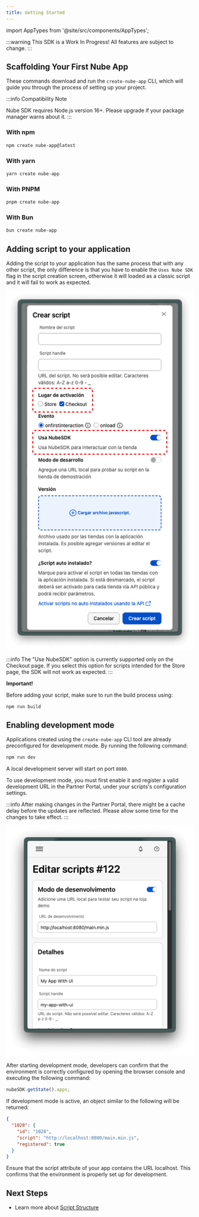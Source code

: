 ```yaml
---
title: Getting Started
---
```


import AppTypes from '@site/src/components/AppTypes';

:::warning
This SDK is a Work In Progress! All features are subject to change.
:::

## Scaffolding Your First Nube App

These commands download and run the `create-nube-app` CLI, which will guide you through the process of setting up your project.

:::info
Compatibility Note

Nube SDK requires Node.js version 16+. Please upgrade if your package manager warns about it.
:::

### With npm

```bash
npm create nube-app@latest
```

### With yarn

```bash
yarn create nube-app
```

### With PNPM

```bash
pnpm create nube-app
```

### With Bun

```bash
bun create nube-app
```

## Adding script to your application

Adding the script to your application has the same process that with any other script, the only difference is that you have to enable the `Uses Nube SDK` flag in the script creation screen, otherwise it will loaded as a classic script and it will fail to work as expected.

![NubeSDK Flag](../../../static/img/pt/nube-sdk-flag.png "NubeSDK Flag")

:::info
The "Use NubeSDK" option is currently supported only on the Checkout page.
If you select this option for scripts intended for the Store page, the SDK will not work as expected.
:::

**Important!**

Before adding your script, make sure to run the build process using:

```sh
npm run build
```

## Enabling development mode

Applications created using the `create-nube-app` CLI tool are already preconfigured for development mode.
By running the following command:

```sh
npm run dev
```

A local development server will start on port `8080`.

To use development mode, you must first enable it and register a valid development URL in the Partner Portal, under your scripts's configuration settings.

:::info
After making changes in the Partner Portal, there might be a cache delay before the updates are reflected. Please allow some time for the changes to take effect.
:::

![NubeSDK Flag](../../../static/img/pt/nube-sdk-development-mode.png "NubeSDK Flag")

After starting development mode, developers can confirm that the environment is correctly configured by opening the browser console and executing the following command:

```typescript
nubeSDK.getState().apps;
```

If development mode is active, an object similar to the following will be returned:

```JSON
{
  "1028": {
    "id": "1028",
    "script": "http://localhost:8080/main.min.js",
    "registered": true
  }
}
```

Ensure that the script attribute of your app contains the URL localhost. This confirms that the environment is properly set up for development.

## Next Steps

- Learn more about [Script Structure](./script-structure)
